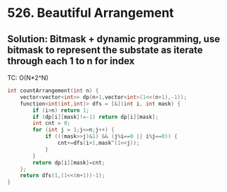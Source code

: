 # 526. Beautiful Arrangement


## Solution:  Bitmask + dynamic programming, use bitmask to represent the substate as iterate through each 1 to n for index

TC: O(N*2^N)

```c++
int countArrangement(int n) {
    vector<vector<int>> dp(n+1,vector<int>(1<<(n+1),-1));
    function<int(int,int)> dfs = [&](int i, int mask) {
        if (i>n) return 1;
        if (dp[i][mask]!=-1) return dp[i][mask];
        int cnt = 0;
        for (int j = 1;j<=n;j++) {
            if (((mask>>j)&1) && (j%i==0 || i%j==0)) {
                cnt+=dfs(i+1,mask^(1<<j));
            }
        }
        return dp[i][mask]=cnt;
    };
    return dfs(1,(1<<(n+1))-1);
}
```